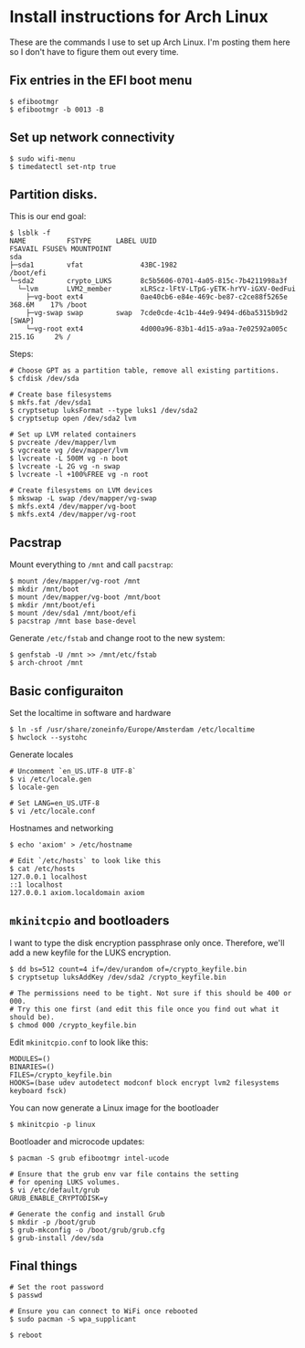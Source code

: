 # Install instructions for Arch Linux

These are the commands I use to set up Arch Linux. I'm posting them here so I
don't have to figure them out every time.

## Fix entries in the EFI boot menu

```
$ efibootmgr
$ efibootmgr -b 0013 -B
```

## Set up network connectivity

```
$ sudo wifi-menu
$ timedatectl set-ntp true
```

## Partition disks. 

This is our end goal:

```
$ lsblk -f
NAME          FSTYPE      LABEL UUID                                   FSAVAIL FSUSE% MOUNTPOINT
sda                                                                                   
├─sda1        vfat              43BC-1982                                             /boot/efi
└─sda2        crypto_LUKS       8c5b5606-0701-4a05-815c-7b4211998a3f                  
  └─lvm       LVM2_member       xLRScz-lFtV-LTpG-yETK-hrYV-iGXV-0edFui                
    ├─vg-boot ext4              0ae40cb6-e84e-469c-be87-c2ce88f5265e    368.6M    17% /boot
    ├─vg-swap swap        swap  7cde0cde-4c1b-44e9-9494-d6ba5315b9d2                  [SWAP]
    └─vg-root ext4              4d000a96-83b1-4d15-a9aa-7e02592a005c    215.1G     2% /
```

Steps:

```
# Choose GPT as a partition table, remove all existing partitions.
$ cfdisk /dev/sda

# Create base filesystems
$ mkfs.fat /dev/sda1
$ cryptsetup luksFormat --type luks1 /dev/sda2
$ cryptsetup open /dev/sda2 lvm

# Set up LVM related containers
$ pvcreate /dev/mapper/lvm
$ vgcreate vg /dev/mapper/lvm
$ lvcreate -L 500M vg -n boot
$ lvcreate -L 2G vg -n swap
$ lvcreate -l +100%FREE vg -n root

# Create filesystems on LVM devices
$ mkswap -L swap /dev/mapper/vg-swap
$ mkfs.ext4 /dev/mapper/vg-boot
$ mkfs.ext4 /dev/mapper/vg-root
```

## Pacstrap

Mount everything to `/mnt` and call `pacstrap`:

```
$ mount /dev/mapper/vg-root /mnt
$ mkdir /mnt/boot
$ mount /dev/mapper/vg-boot /mnt/boot
$ mkdir /mnt/boot/efi
$ mount /dev/sda1 /mnt/boot/efi
$ pacstrap /mnt base base-devel 
```

Generate `/etc/fstab` and change root to the new system:

```
$ genfstab -U /mnt >> /mnt/etc/fstab
$ arch-chroot /mnt
```

## Basic configuraiton

Set the localtime in software and hardware

```
$ ln -sf /usr/share/zoneinfo/Europe/Amsterdam /etc/localtime 
$ hwclock --systohc
```

Generate locales

```
# Uncomment `en_US.UTF-8 UTF-8`
$ vi /etc/locale.gen 
$ locale-gen

# Set LANG=en_US.UTF-8
$ vi /etc/locale.conf
```

Hostnames and networking

```
$ echo 'axiom' > /etc/hostname

# Edit `/etc/hosts` to look like this
$ cat /etc/hosts
127.0.0.1 localhost
::1 localhost
127.0.0.1 axiom.localdomain axiom
```

## `mkinitcpio` and bootloaders

I want to type the disk encryption passphrase only once. Therefore, we'll add
a new keyfile for the LUKS encryption.

```
$ dd bs=512 count=4 if=/dev/urandom of=/crypto_keyfile.bin
$ cryptsetup luksAddKey /dev/sda2 /crypto_keyfile.bin

# The permissions need to be tight. Not sure if this should be 400 or 000.
# Try this one first (and edit this file once you find out what it should be).
$ chmod 000 /crypto_keyfile.bin
```

Edit `mkinitcpio.conf` to look like this:

```
MODULES=()
BINARIES=()
FILES=/crypto_keyfile.bin
HOOKS=(base udev autodetect modconf block encrypt lvm2 filesystems keyboard fsck)
```

You can now generate a Linux image for the bootloader

```
$ mkinitcpio -p linux
```

Bootloader and microcode updates:

```
$ pacman -S grub efibootmgr intel-ucode

# Ensure that the grub env var file contains the setting
# for opening LUKS volumes.
$ vi /etc/default/grub
GRUB_ENABLE_CRYPTODISK=y

# Generate the config and install Grub
$ mkdir -p /boot/grub
$ grub-mkconfig -o /boot/grub/grub.cfg
$ grub-install /dev/sda
```

## Final things

```
# Set the root password
$ passwd

# Ensure you can connect to WiFi once rebooted
$ sudo pacman -S wpa_supplicant

$ reboot
```
